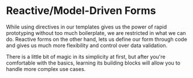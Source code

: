 # Reactive/Model-Driven Forms

While using directives in our templates gives us the power of rapid prototyping without too much boilerplate, we are restricted in what we can do. Reactive forms on the other hand, lets us define our form through code and gives us much more flexibility and control over data validation.

There is a little bit of magic in its simplicity at first, but after you're comfortable with the basics, learning its building blocks will allow you to handle more complex use cases.

